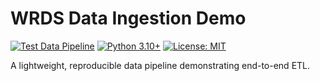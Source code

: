 # WRDS Data Ingestion Demo

[![Test Data Pipeline](https://github.com/ephaugh/wrds-data-ingest-demo/actions/workflows/test-pipeline.yml/badge.svg)](https://github.com/ephaugh/wrds-data-ingest-demo/actions/workflows/test-pipeline.yml)
[![Python 3.10+](https://img.shields.io/badge/python-3.10+-blue.svg)](https://www.python.org/downloads/)
[![License: MIT](https://img.shields.io/badge/License-MIT-yellow.svg)](https://opensource.org/licenses/MIT)

A lightweight, reproducible data pipeline demonstrating end-to-end ETL.
